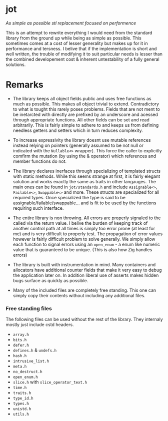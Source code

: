 # jot
*As simple as possible stl replacement focused on performence*

This is an attempt to rewrite everything I would need from the standard library from the ground up while being as simple as possible. This sometimes comes at a cost of lesser generality but makes up for it in performance and tersness. I belive that if the implementation is short and well written, the trouble of modifying it to suit particular needs is lesser than the combined developement cost & inherent untestability of a fully general solutions.

# Remarks

- The library keeps all object fields public and uses free functions as much as possible. This makes all object trivial to extend. Contradictory to what is tought this rarely poses problems. Fields that are not ment to be inetarcted with directly are prefixed by an underscore and acessed through appropriate functions. All other fields can be set and read arbitrarily. This is fairly simple to adhere to and keeps us from defining needless getters and setters which in turn reduces complexity.

- To increase expressivity the library doesnt use mutable references instead relying on pointers (generally assumed to be not null or indicated with the `Nullable<>` wrapper). This force the caller to explicitly comfirm the mutation (by using the & operator) which references and member functions do not. 

- The library declares inerfaces through specializing of templated structs with static methods. While this seems strange at first, it is fairly elegant solution and works exactly the same as traits in other langauges. The main ones can be found in `jot/standards.h` and include `Assignable<>`, `Failable<>`, `Swappable<>` and more. These structs are specialized for all required types. Once specialized the type is said to be assignable/failable/swappable... and is fit to be used by the functions requiring such interface.

- The entire library is non throwing. All errors are properly signaled to the called via the return value. I belive the burden of keeping track of another control path at all times is simply too error prone (at least for me) and is very difficult to properly test. The propagation of error values however is fairly difficult problem to solve generally. We simply allow each function to signal errors using an `open_enum` - a enum like numeric value that is guaranteed to be unique. (This is also how Zig handles errors)   

- The library is built with instrumentation in mind. Many containers and allocators have additional counter fields that make it very easy to debug the application later on. In addition liberal use of asserts makes hidden bugs surface as quickly as possible.

- Many of the included files are completely free standing. This one can simply copy their contents without including any additional files.

### Free standing files

The following files can be used without the rest of the library. They internaly mostly just include cstd headers.

- `array.h`
- `bits.h`
- `defer.h`
- `defines.h` & `undefs.h`
- `hash.h`
- `intrusive_list.h`
- `meta.h`
- `no_destruct.h`
- `open_enum.h`
- `slice.h` with `slice_operator_text.h`
- `time.h`
- `traits.h`
- `type_id.h`
- `types.h`
- `unistd.h`
- `utils.h`

